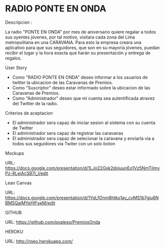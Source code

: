 RADIO PONTE EN ONDA		
===============		

Descripcion :	

La radio "PONTE EN ONDA" por mes de aniversario quiere regalar a todos sus oyentes jóvenes, por tal motivo, visitara cada zona del Lima metropolitana en una CARAVANA. Para esto la empresa creara una aplicativo para que sus seguidores, que son en su mayoría jóvenes, puedan recibir  el lugar y la hora exacta que harán su presentación y entrega de regalos.			
				
User Story

-	Como "RADIO PONTE EN ONDA" deseo informar a los usuarios de twitter la ubicacion de las Caravanas de Premios.	
-	Como "Suscriptor" deseo estar informado sobre la ubicacion de las Caravanas de Premios.	
-	Como "Administrador" deseo que mi cuenta sea autentificada atravez del Twitter de la radio.			

Criterios de aceptacion

-	El administrador sera capaz de iniciar sesion al sistema con su cuenta de Twitter
-	El administrador sera capaz de registrar las caravanas 
-	El administrador sera capaz de selecionar la caravana y enviarla via a todos sus seguidores via Twiter con un solo boton	

Mockups		

URL: 	https://docs.google.com/presentation/d/1LJo22Gsk2dojuunEo1Vz5NmTiImyPz-8LeiAcSB7I_I/edit			
				
Lean Canvas	

URL: 	https://docs.google.com/presentation/d/1YqLfOnm8htko1ay_cvMS1b7gju6NBMSQajMYeHlFseM/edit			

GITHUB 	

URL:	https://github.com/pvaleso/PremiosOnda

HEROKU 

URL:	http://rpeo.herokuapp.com/		